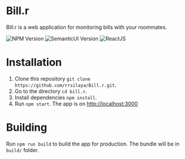 # Bill.r
Bill.r is a web application for monitoring bills with your roommates.

![NPM Version](https://img.shields.io/npm/v/npm.svg)
![SemanticUI Version](https://img.shields.io/badge/semantic--ui-2.2.10-yellow.svg)
![ReactJS](https://img.shields.io/badge/dependency-reactjs-blue.svg)

# Installation
1. Clone this repository `git clone https://github.com/rrsilaya/Bill.r.git`.
2. Go to the directory `cd bill.r`.
3. Install dependencies `npm install`.
4. Run `npm start`. The app is on [http://localhost:3000](http://localhost:3000)

# Building
Run `npm run build` to build the app for production. The bundle will be in `build/` folder.